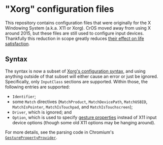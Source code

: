 # "Xorg" configuration files

This repository contains configuration files that were originally for the X
Windowing System (a.k.a. X11 or Xorg). CrOS moved away from using X around 2015,
but these files are still used to configure input devices. Thankfully this
reduction in scope greatly reduces [their effect on life
satisfaction](https://xkcd.com/963/).

## Syntax

The syntax is now a subset of [Xorg's configuration syntax][man-xorg-conf], and
using anything outside of that subset will either cause an error or just be
ignored. Specifically, only `InputClass` sections are supported. Within those,
the following entries are supported:

* `Identifier`;
* some `Match` directives (`MatchProduct`, `MatchDevicePath`, `MatchUSBID`,
  `MatchIsPointer`, `MatchIsTouchpad`, and `MatchIsTouchscreen`);
* `Driver`, which is ignored; and
* `Option`, which is used to specify [gesture properties][gesture-props] instead
  of X11 input device options (though some old X11 options may be hanging
  around).

For more details, see the parsing code in Chromium's
[`GesturePropertyProvider`][gpp-xorg-parser].

[man-xorg-conf]: https://www.x.org/releases/current/doc/man/man5/xorg.conf.5.xhtml
[gesture-props]: https://chromium.googlesource.com/chromiumos/platform/gestures/+/HEAD/docs/gesture_properties.md
[gpp-xorg-parser]: https://source.chromium.org/chromium/chromium/src/+/HEAD:ui/events/ozone/evdev/libgestures_glue/gesture_property_provider.cc?q=GesturePropertyProvider::ParseXorgConfFile
